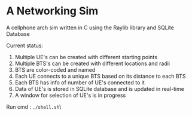 # A Networking Sim

A cellphone arch sim written in C using the Raylib library and SQLite Database

Current status:

1. Multiple UE's can be created with different starting points
2. Multiple BTS's can be created with different locations and radii
3. BTS are color-coded and named
4. Each UE connects to a unique BTS based on its distance to each BTS
5. Each BTS has info of number of UE's connected to it
6. Data of UE's is stored in SQLite database and is updated in real-time
7. A window for selection of UE's is in progress

Run cmd : `./shell.sh`\
